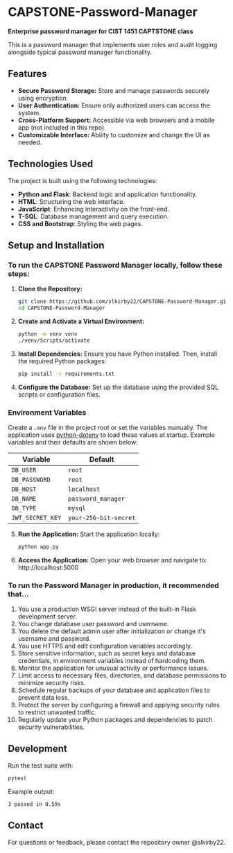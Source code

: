 # CAPSTONE-Password-Manager
**Enterprise password manager for CIST 1451 CAPTSTONE class**

This is a password manager that implements user roles and audit logging alongside typical password manager functionality.

## Features

- **Secure Password Storage:** Store and manage passwords securely using encryption.
- **User Authentication:** Ensure only authorized users can access the system.
- **Cross-Platform Support:** Accessible via web browsers and a mobile app (not included in this repo).
- **Customizable Interface:** Ability to customize and change the UI as needed.

## Technologies Used

The project is built using the following technologies:

- **Python and Flask**: Backend logic and application functionality.
- **HTML**: Structuring the web interface.
- **JavaScript**: Enhancing interactivity on the front-end.
- **T-SQL**: Database management and query execution.
- **CSS and Bootstrap**: Styling the web pages.

## Setup and Installation

### To run the CAPSTONE Password Manager locally, follow these steps:

1. **Clone the Repository:**
   ```bash
   git clone https://github.com/slkirby22/CAPSTONE-Password-Manager.git
   cd CAPSTONE-Password-Manager

2. **Create and Activate a Virtual Environment:**
    ```bash
    python -m venv venv
    ./venv/Scripts/activate

3. **Install Dependencies:**
Ensure you have Python installed. Then, install the required Python packages:
    ```bash
    pip install -r requirements.txt

4. **Configure the Database:**
Set up the database using the provided SQL scripts or configuration files.

### Environment Variables

Create a `.env` file in the project root or set the variables manually. The application uses [python-dotenv](https://pypi.org/project/python-dotenv/) to load these values at startup. Example variables and their defaults are shown below:

| Variable | Default |
| --- | --- |
| `DB_USER` | `root` |
| `DB_PASSWORD` | `root` |
| `DB_HOST` | `localhost` |
| `DB_NAME` | `password_manager` |
| `DB_TYPE` | `mysql` |
| `JWT_SECRET_KEY` | `your-256-bit-secret` |

5. **Run the Application:**
Start the application locally:
    ```bash
    python app.py

6. **Access the Application:**
Open your web browser and navigate to:
http://localhost:5000


### To run the Password Manager in production, it recommended that...
1. You use a production WSGI server instead of the built-in Flask development server.
2. You change database user password and username.
3. You delete the default admin user after initialization or change it's username and password.
4. You use HTTPS and edit configuration variables accordingly.
5. Store sensitive information, such as secret keys and database credentials, in environment variables instead of hardcoding them.
6. Monitor the application for unusual activity or performance issues.
7. Limit access to necessary files, directories, and database permissions to minimize security risks.
8. Schedule regular backups of your database and application files to prevent data loss.
9. Protect the server by configuring a firewall and applying security rules to restrict unwanted traffic.
10. Regularly update your Python packages and dependencies to patch security vulnerabilities.
## Development

Run the test suite with:
```bash
pytest
```

Example output:
```
3 passed in 0.59s
```



## Contact
For questions or feedback, please contact the repository owner @slkirby22.